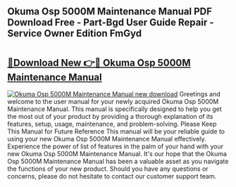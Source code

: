 ## Okuma Osp 5000M Maintenance Manual PDF Download Free - Part-Bgd User Guide Repair - Service Owner Edition FmGyd

# <h2><a href="http://bc66412.oget.top/?id=Okuma+Osp+5000M+Maintenance+Manual">🔗Download New 👉🔴 Okuma Osp 5000M Maintenance Manual</a></h2>

[![Okuma Osp 5000M Maintenance Manual new download](https://i.imgur.com/5g1atiW.png)](http://bc66412.oget.top/?id=Okuma+Osp+5000M+Maintenance+Manual)
Greetings and welcome to the user manual for your newly acquired Okuma Osp 5000M Maintenance Manual. This manual is specifically designed to help you get the most out of your product by providing a thorough explanation of its features, setup, usage, maintenance, and problem-solving. Please Keep This Manual for Future Reference This manual will be your reliable guide to using your new Okuma Osp 5000M Maintenance Manual effectively. Experience the power of list of features in the palm of your hand with your new Okuma Osp 5000M Maintenance Manual. It's our hope that the Okuma Osp 5000M Maintenance Manual has been a valuable asset as you navigate the functions of your new product. Should you have any questions or concerns, please do not hesitate to contact our customer support team.
